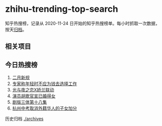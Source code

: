 # zhihu-trending-top-search

知乎热搜榜，记录从 2020-11-24
日开始的知乎热搜榜单。每小时抓取一次数据，按天[归档](./archives)。

## 相关项目

## 今日热搜榜

<!-- BEGIN -->
<!-- 最后更新时间 Wed Feb 01 2023 04:12:42 GMT+0800 (China Standard Time) -->

1. [二月新规](https://www.zhihu.com/search?q=二月新规)
1. [专家称年轻时不应为钱去选择工作](https://www.zhihu.com/search?q=专家称年轻时不应为钱去选择工作)
1. [光与夜之恋X娇兰联动](https://www.zhihu.com/search?q=光与夜之恋X娇兰联动)
1. [演员胡歌官宣已婚得女](https://www.zhihu.com/search?q=演员胡歌官宣已婚得女)
1. [剧版三体第十八集](https://www.zhihu.com/search?q=剧版三体第十八集)
1. [杭州中考取消外籍华人的子女加分](https://www.zhihu.com/search?q=杭州中考取消外籍华人的子女加分)

<!-- END -->

历史归档 [./archives](./archives)
